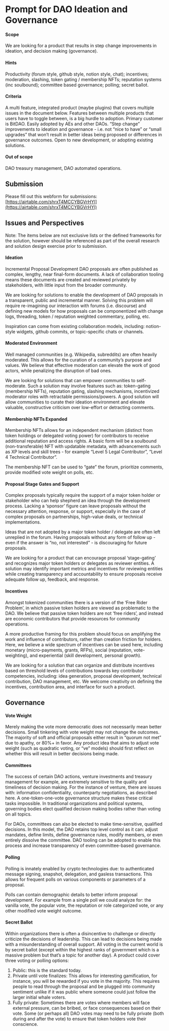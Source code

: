 # Prompt for DAO Ideation and Governance

#### Scope

We are looking for a product that results in step change improvements in ideation, and decision making (governance).

#### Hints

Productivity (forum style, github style, notion style, chat); incentives; moderation, slashing, token gating / membership NFTs; reputation systems (inc soulbound); committee based governance; polling; secret ballot.

#### Criteria

A multi feature, integrated product (maybe plugins) that covers multiple issues in the document below. Features between multiple products that users have to toggle between, is a big hurdle to adoption. Primary customer is BitDAO. Easily adopted by AEs and other DAOs. “Step change” improvements to ideation and governance - i.e. not “nice to have” or “small upgrades” that won’t result in better ideas being proposed or differences in governance outcomes. Open to new development, or adopting existing solutions.

#### Out of scope

DAO treasury management, DAO automated operations.

## Submission

Please fill out this webform for submissions: [https://airtable.com/shrxT4MCCYBGVrHYl](https://airtable.com/shrxT4MCCYBGVrHYl)

## Issues and Perspectives

Note: The items below are not exclusive lists or the defined frameworks for the solution, however should be referenced as part of the overall research and solution design exercise prior to submission.

#### Ideation

Incremental Proposal Development DAO proposals are often published as complex, lengthy, near final-form documents. A lack of collaboration tooling means these documents are created and reviewed privately by stakeholders, with little input from the broader community.

We are looking for solutions to enable the development of DAO proposals in a transparent, public and incremental manner. Solving this problem will require re-imagining our interaction with forums (i.e. discourse) and defining new models for how proposals can be componentized with change logs, threading, token / reputation weighted commentary, polling, etc.

Inspiration can come from existing collaboration models, including: notion-style widgets, github commits, or topic-specific chats or channels.

#### Moderated Environment

Well managed communities (e.g. Wikipedia, subreddits) are often heavily moderated. This allows for the curation of a community’s purpose and values. We believe that effective moderation can elevate the work of good actors, while penalizing the disruption of bad ones.

We are looking for solutions that can empower communities to self-moderate. Such a solution may involve features such as: token-gating (membership NFTs), reputation gating, slashing mechanisms, incentivized moderator roles with retractable permissions/powers. A good solution will allow communities to curate their ideation environment and elevate valuable, constructive criticism over low-effort or detracting comments.

#### Membership NFTs Expanded

Membership NFTs allows for an independent mechanism (distinct from token holdings or delegated voting power) for contributors to receive additional reputation and access rights. A basic form will be a soulbound (non-transferable) NFT with updatable metadata, with advancements such as XP levels and skill trees - for example “Level 5 Legal Contributor”, “Level 4 Technical Contributor”.

The membership NFT can be used to “gate” the forum, prioritize comments, provide modified vote weight on polls, etc.

#### Proposal Stage Gates and Support

Complex proposals typically require the support of a major token holder or stakeholder who can help shepherd an idea through the development process. Lacking a ‘sponsor’ figure can leave proposals without the necessary attention, response, or support, especially in the case of complex proposals on partnerships, high-value deals, or technical implementations.

Ideas that are not adopted by a major token holder / delegate are often left unreplied in the forum. Having proposals without any form of follow up - even if the answer is “no, not interested” - is discouraging for future proposals.

We are looking for a product that can encourage proposal ‘stage-gating’ and recognizes major token holders or delegates as reviewer entities. A solution may identify important metrics and incentives for reviewing entities while creating transparency and accountability to ensure proposals receive adequate follow up, feedback, and response.

#### Incentives

Amongst tokenized communities there is a version of the ‘Free Rider Problem’, in which passive token holders are viewed as problematic to the DAO. We believe that passive token holders are not ‘free riders’, and instead are economic contributors that provide resources for community operations.

A more productive framing for this problem should focus on amplifying the work and influence of contributors, rather than creation friction for holders. Here, we believe a wide spectrum of incentives can be used here, including monetary (micro-payments, grants, RFPs), social (reputation, vote-weighting), and experiential (skill development, personal growth).

We are looking for a solution that can organize and distribute incentives based on threshold levels of contributions towards key contributor competencies, including: idea generation, proposal development, technical contribution, DAO management, etc. We welcome creativity on defining the incentives, contribution area, and interface for such a product.

## Governance

#### Vote Weight

Merely making the vote more democratic does not necessarily mean better decisions. Small tinkering with vote weight may not change the outcomes. The majority of soft and official proposals either result in “quorum not met” due to apathy, or 80%+ in favor. Any product idea that aims to adjust vote weight (such as quadratic voting, or “ve” models) should first reflect on whether this will result in better decisions being made.

#### Committees

The success of certain DAO actions, venture investments and treasury management for example, are extremely sensitive to the quality and timeliness of decision making. For the instance of venture, there are issues with: information confidentiality, counterparty negotiations, as described here. A one-token-one-vote governance structure makes these critical tasks impossible. In traditional organizations and political systems, governing bodies elect qualified decision making bodies rather than voting on all topics.

For DAOs, committees can also be elected to make time-sensitive, qualified decisions. In this model, the DAO retains top level control as it can: adjust mandates, define limits, define governance rules, modify members, or even entirely dissolve the committee. DAO tooling can be adopted to enable this process and increase transparency of even committee-based governance.

#### Polling

Polling is innately enabled by crypto technologies due: to authenticated message signing, snapshot, delegation, and gasless transactions. This allows for frequent polls on various components or parameters of a proposal.

Polls can contain demographic details to better inform proposal development. For example from a single poll we could analyze for: the vanilla vote, the popular vote, the reputation or role categorized vote, or any other modified vote weight outcome.

#### Secret Ballot

Within organizations there is often a disincentive to challenge or directly criticize the decisions of leadership. This can lead to decisions being made with a misunderstanding of overall support. All voting in the current world is by secret ballot (except within the highest ranks of government which is a massive problem but that’s a topic for another day). A product could cover three voting or polling options:

1. Public: this is the standard today.
2. Private until vote finalizes: This allows for interesting gamification, for instance, you will be rewarded if you vote in the majority. This requires people to read through the proposal and be plugged into community sentiment unlike if it was public where someone could just follow the larger initial whale voters.
3. Fully private: Sometimes there are votes where members will face external pressure, can be bribed, or face consequences based on their vote. Some (or perhaps all) DAO votes may need to be fully private (both during and after the vote) to ensure that token holders vote their conscience.
